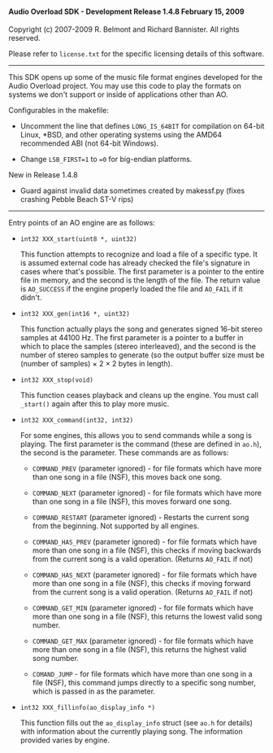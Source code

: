 #### Audio Overload SDK - Development Release 1.4.8  February 15, 2009

Copyright (c) 2007-2009 R. Belmont and Richard Bannister.
All rights reserved.


Please refer to `license.txt` for the specific licensing details of this
software.

----

This SDK opens up some of the music file format engines developed for the
Audio Overload project. 
You may use this code to play the formats on systems we don't support or
inside of applications other than AO.

Configurables in the makefile:

- Uncomment the line that defines `LONG_IS_64BIT` for compilation on 64-bit
  Linux, *BSD, and other operating systems using the AMD64 recommended ABI
  (not 64-bit Windows).

- Change `LSB_FIRST=1` to `=0` for big-endian platforms.

New in Release 1.4.8
- Guard against invalid data sometimes created by makessf.py (fixes crashing
  Pebble Beach ST-V rips)

----

Entry points of an AO engine are as follows:

* `int32 XXX_start(uint8 *, uint32)`

	This function attempts to recognize and load a file of a specific
	type.  It is assumed external code has already checked the file's
	signature in cases where that's possible.  The first parameter is a
	pointer to the entire file in memory, and the second is the length of
	the file.  The return value is `AO_SUCCESS` if the engine properly
	loaded the file and `AO_FAIL` if it didn't.

* `int32 XXX_gen(int16 *, uint32)`

	This function actually plays the song and generates signed 16-bit
	stereo samples at 44100 Hz.  The first parameter is a pointer to a
	buffer in which to place the samples (stereo interleaved), and the
	second is the number of stereo samples to generate (so the output
	buffer size must be (number of samples) × 2 × 2 bytes in length).

* `int32 XXX_stop(void)`

	This function ceases playback and cleans up the engine.  You must call
	`_start()` again after this to play more music.

* `int32 XXX_command(int32, int32)`

	For some engines, this allows you to send commands while a song is
	playing.  The first parameter is the command (these are defined in
	`ao.h`), the second is the parameter.  These commands are as follows:

	* `COMMAND_PREV` (parameter ignored) - for file formats which have
	  more than one song in a file (NSF), this moves back one song.
	  
	* `COMMAND_NEXT` (parameter ignored) - for file formats which have
	  more than one song in a file (NSF), this moves forward one song.
	  
	* `COMMAND_RESTART` (parameter ignored) - Restarts the current song
	  from the beginning.  Not supported by all engines.
	  
	* `COMMAND_HAS_PREV` (parameter ignored) - for file formats which have
	  more than one song in a file (NSF), this checks if moving backwards
	  from the current song is a valid operation.  (Returns `AO_FAIL` if
	  not)

	* `COMMAND_HAS_NEXT` (parameter ignored) - for file formats which have
	  more than one song in a file (NSF), this checks if moving forward
	  from the current song is a valid operation.  (Returns `AO_FAIL` if
	  not)

	* `COMMAND_GET_MIN` (parameter ignored) - for file formats which have
	  more than one song in a file (NSF), this returns the lowest valid
	  song number.
	* `COMMAND_GET_MAX` (parameter ignored) - for file formats which have
	  more than one song in a file (NSF), this returns the highest valid
	  song number.

	* `COMAND_JUMP` - for file formats which have more than one song in a
	  file (NSF), this command jumps directly to a specific song number,
	  which is passed in as the parameter.

* `int32 XXX_fillinfo(ao_display_info *)`

	This function fills out the `ao_display_info` struct (see `ao.h` for
	details) with information about the currently playing song.  The
	information provided varies by engine.
